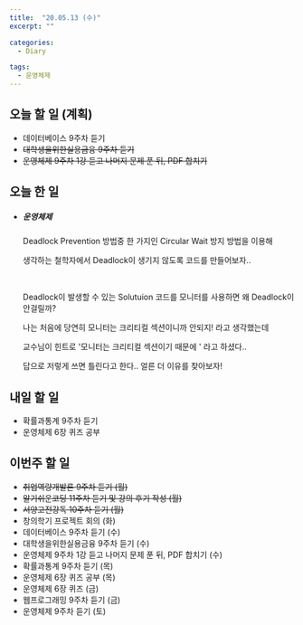 ```yaml
---
title:  "20.05.13 (수)"
excerpt: ""

categories:
  - Diary

tags:
  - 운영체제
---
```


## 오늘 할 일 (계획)

- 데이터베이스 9주차 듣기
- ~~대학생을위한실용금융 9주차 듣기~~
- ~~운영체제 9주차 1강 듣고 나머지 문제 푼 뒤, PDF 합치기~~


## 오늘 한 일

- ##### 운영체제

  Deadlock Prevention 방법중 한 가지인 Circular Wait 방지 방법을 이용해

  생각하는 철학자에서 Deadlock이 생기지 않도록 코드를 만들어보자..

  <br>

  Deadlock이 발생할 수 있는 Solutuion 코드를 모니터를 사용하면 왜 Deadlock이 안걸릴까?

  나는 처음에 당연히 모니터는 크리티컬 섹션이니까 안되지! 라고 생각했는데

  교수님이 힌트로 '모니터는 크리티컬 섹션이기 때문에 ' 라고 하셨다..

  답으로 저렇게 쓰면 틀린다고 한다.. 얼른 더 이유를 찾아보자!

## 내일 할 일

- 확률과통계 9주차 듣기
- 운영체제 6장 퀴즈 공부

## 이번주 할 일

- ~~취업역량개발론 9주차 듣기 (월)~~
- ~~알기쉬운코딩 11주차 듣기 및 강의 후기 작성 (월)~~
- ~~서양고전강독 10주차 듣기 (월)~~
- 창의학기 프로젝트 회의 (화)
- 데이터베이스 9주차 듣기 (수)
- 대학생을위한실용금융 9주차 듣기 (수)
- 운영체제 9주차 1강 듣고 나머지 문제 푼 뒤, PDF 합치기 (수)
- 확률과통계 9주차 듣기 (목)
- 운영체제 6장 퀴즈 공부 (목)
- 운영체제 6장 퀴즈 (금)
- 웹프로그래밍 9주차 듣기 (금)
- 운영체제 9주차 듣기 (토)

